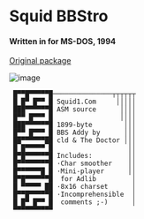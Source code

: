 # Squid BBStro

#### Written in for MS-DOS, 1994

[Original package](https://defacto2.net/f/af2cd5f)

![image](https://user-images.githubusercontent.com/513842/171065835-b74429fd-950d-47bf-a5f8-369a7d186a3a.png)

```
 █▀▀█▀▀▀▀▀█───────────────┬┬┬┬┬┬
 █ █▀ █▀▀ █ Squid1.Com     │││││
 ███▀▀▀▀▀▀█ ASM source      ││││
 █▀▀ █▀▀▀ █                 ││││
 ███▀▀▀▀▀▀█ 1899-byte        │││
 █▀▀ █▀▀▀ █ BBS Addy by      │││
 ██▀▀▀▀▀▀██ cld & The Doctor │││
 █ █▀▀▀▀▀ █                   ││
 █▀█▀▀▀▀▀▀█ Includes:         ││
 █▀▀▀▀▀▀▀▀█ ·Char smoother    ││
 █▀▀▀▀▀▀█ █ ·Mini-player      ││
 █▀█▀▀▀▀▀▀█  for Adlib         │
 █ ▀▀▀▀▀ ██ ·8x16 charset      │
 █▀▀█▀▀▀▀▀█ ·Incomprehensible  │
 █ █▀ █▀▀ █  comments ;-)      │
 ▀▀▀▀▀▀▀▀▀▀
```
